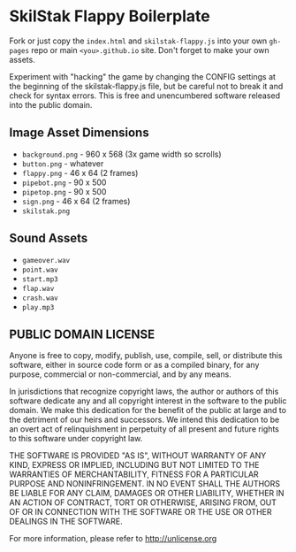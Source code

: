 # SkilStak Flappy Boilerplate

Fork or just copy the `index.html` and `skilstak-flappy.js` into your
own `gh-pages` repo or main `<you>.github.io` site. Don't forget to
make your own assets.

Experiment with "hacking" the game by changing the CONFIG settings at
the beginning of the skilstak-flappy.js file, but be careful not to
break it and check for syntax errors.
This is free and unencumbered software released into the public domain.

## Image Asset Dimensions

* `background.png` - 960 x 568 (3x game width so scrolls)
* `button.png` - whatever
* `flappy.png` - 46 x 64 (2 frames)
* `pipebot.png` - 90 x 500
* `pipetop.png` - 90 x 500
* `sign.png` - 46 x 64 (2 frames)
* `skilstak.png`

## Sound Assets

* `gameover.wav`
* `point.wav`
* `start.mp3`
* `flap.wav`
* `crash.wav`
* `play.mp3`

## PUBLIC DOMAIN LICENSE

Anyone is free to copy, modify, publish, use, compile, sell, or
distribute this software, either in source code form or as a compiled
binary, for any purpose, commercial or non-commercial, and by any
means.

In jurisdictions that recognize copyright laws, the author or authors
of this software dedicate any and all copyright interest in the
software to the public domain. We make this dedication for the benefit
of the public at large and to the detriment of our heirs and
successors. We intend this dedication to be an overt act of
relinquishment in perpetuity of all present and future rights to this
software under copyright law.

THE SOFTWARE IS PROVIDED "AS IS", WITHOUT WARRANTY OF ANY KIND,
EXPRESS OR IMPLIED, INCLUDING BUT NOT LIMITED TO THE WARRANTIES OF
MERCHANTABILITY, FITNESS FOR A PARTICULAR PURPOSE AND NONINFRINGEMENT.
IN NO EVENT SHALL THE AUTHORS BE LIABLE FOR ANY CLAIM, DAMAGES OR
OTHER LIABILITY, WHETHER IN AN ACTION OF CONTRACT, TORT OR OTHERWISE,
ARISING FROM, OUT OF OR IN CONNECTION WITH THE SOFTWARE OR THE USE OR
OTHER DEALINGS IN THE SOFTWARE.

For more information, please refer to <http://unlicense.org>

